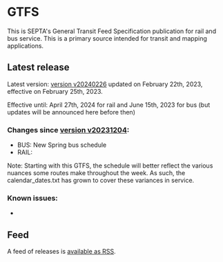 # GTFS

This is SEPTA's General Transit Feed Specification publication for rail and bus service. This is a primary source intended for transit and mapping applications.

## Latest release
 
Latest version: [version v20240226](https://github.com/septadev/GTFS/releases/tag/v202402260) updated on February 22th, 2023, effective on February 25th, 2023.

Effective until: April 27th, 2024 for rail and June 15th, 2023 for bus (but updates will be announced here before then)

### Changes since [version v20231204](https://github.com/septadev/GTFS/releases/tag/v202312040): 
 
*  BUS:  New Spring bus schedule
*  RAIL:  

Note: Starting with this GTFS, the schedule will better reflect the various nuances some routes make throughout the week.  As such, the calendar_dates.txt has grown to cover these variances in service.

### Known issues:
* 

## Feed

A feed of releases is [available as RSS](https://github.com/septadev/GTFS/releases.atom).

